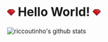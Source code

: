 <h1><img width="18px" src="https://github.com/RicCoutinho/riccoutinho/blob/master/ruby.gif"\> Hello World! <img width="18px" src="https://github.com/RicCoutinho/riccoutinho/blob/master/ruby.gif"></img></h1>

![riccoutinho's github stats](https://github-readme-stats.vercel.app/api/top-langs?username=riccoutinho&show_icons=true&theme=radical)

